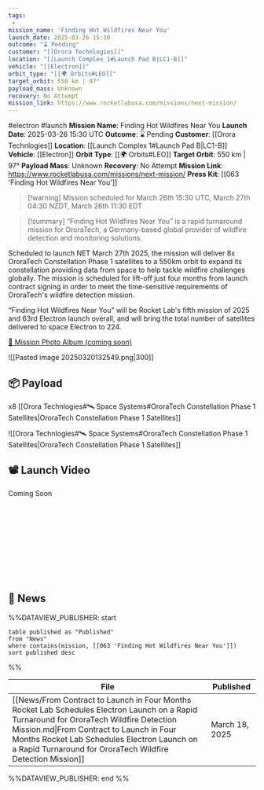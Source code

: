 ```yaml
---
tags:
 - 
mission_name: 'Finding Hot Wildfires Near You'
launch_date: 2025-03-26 15:30
outcome: "⌛ Pending"
customer: "[[Orora Technlogies]]"
location: "[[Launch Complex 1#Launch Pad B|LC1-B]]"
vehicle: "[[Electron]]"
orbit_type: "[[🌍 Orbits#LEO]]"
target_orbit: 550 km | 97°
payload_mass: Unknown
recovery: No Attempt
mission_link: https://www.rocketlabusa.com/missions/next-mission/
---
```

#electron #launch
**Mission Name**: Finding Hot Wildfires Near You
**Launch Date**:  2025-03-26 15:30 UTC
**Outcome**: ⌛ Pending
**Customer**: [[Orora Technlogies]]
**Location**: [[Launch Complex 1#Launch Pad B|LC1-B]]
**Vehicle**: [[Electron]]
**Orbit Type**: [[🌍 Orbits#LEO]]
**Target Orbit**: 550 km | 97°
**Payload Mass**: Unknown
**Recovery**: No Attempt
**Mission Link**: https://www.rocketlabusa.com/missions/next-mission/
**Press Kit**: [[063 'Finding Hot Wildfires Near You']]

>[!warning] Mission scheduled for March 26th 15:30 UTC, March 27th 04:30 NZDT, March 26th 11:30 EDT

>[!summary]
“Finding Hot Wildfires Near You” is a rapid turnaround mission for OroraTech, a Germany-based global provider of wildfire detection and monitoring solutions.
>
Scheduled to launch NET March 27th 2025, the mission will deliver 8x OroraTech Constellation Phase 1 satellites to a 550km orbit to expand its constellation providing data from space to help tackle wildfire challenges globally. The mission is scheduled for lift-off just four months from launch contract signing in order to meet the time-sensitive requirements of OroraTech's wildfire detection mission.
>
“Finding Hot Wildfires Near You" will be Rocket Lab's fifth mission of 2025 and 63rd Electron launch overall, and will bring the total number of satellites delivered to space Electron to 224.
>
[📸 Mission Photo Album (coming soon)]()

![[Pasted image 20250320132549.png|300]]
## 📦 Payload

x8 [[Orora Technlogies#🛰️ Space Systems#OroraTech Constellation Phase 1 Satellites|OroraTech Constellation Phase 1 Satellites]]

![[Orora Technlogies#🛰️ Space Systems#OroraTech Constellation Phase 1 Satellites|OroraTech Constellation Phase 1 Satellites]]

## 📽️ Launch Video

Coming Soon
<div class="responsive-video">
<iframe src="" title="Rocket Lab - '' Launch" frameborder="0" allow="accelerometer; autoplay; clipboard-write; encrypted-media; gyroscope; picture-in-picture; web-share" referrerpolicy="strict-origin-when-cross-origin" allowfullscreen></iframe></div>


## 📰 News

%%DATAVIEW_PUBLISHER: start
```
table published as "Published"
from "News"
where contains(mission, [[063 'Finding Hot Wildfires Near You']])
sort published desc
```
%%

| File                                                                                                                                                                                                                                                                                               | Published      |
| -------------------------------------------------------------------------------------------------------------------------------------------------------------------------------------------------------------------------------------------------------------------------------------------------- | -------------- |
| [[News/From Contract to Launch in Four Months Rocket Lab Schedules Electron Launch on a Rapid Turnaround for OroraTech Wildfire Detection Mission.md\|From Contract to Launch in Four Months Rocket Lab Schedules Electron Launch on a Rapid Turnaround for OroraTech Wildfire Detection Mission]] | March 18, 2025 |

%%DATAVIEW_PUBLISHER: end %%
